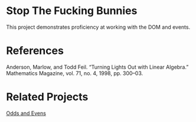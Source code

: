 # Stop The Fucking Bunnies
This project demonstrates proficiency at working with the DOM and events.

# References
Anderson, Marlow, and Todd Feil. “Turning Lights Out with Linear Algebra.” Mathematics Magazine, vol. 71, no. 4, 1998, pp. 300–03.

# Related Projects
[Odds and Evens](https://github.com/superepicninjaswag/odds-and-evens)
